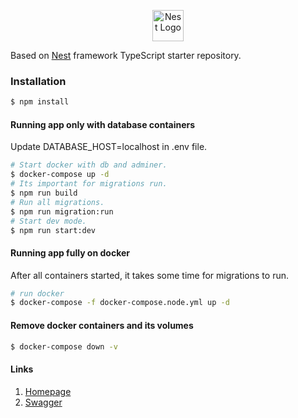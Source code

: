 <p align="center">
  <a href="http://nestjs.com/" target="blank"><img src="https://nestjs.com/img/logo-small.svg" width="50" alt="Nest Logo" /></a>
</p>

Based on [Nest](https://github.com/nestjs/nest) framework TypeScript starter repository.

### Installation

```bash
$ npm install
```

#### Running app only with database containers

Update DATABASE_HOST=localhost in .env file.

```bash
# Start docker with db and adminer.
$ docker-compose up -d
# Its important for migrations run.
$ npm run build
# Run all migrations.
$ npm run migration:run
# Start dev mode.
$ npm run start:dev
```

#### Running app fully on docker

After all containers started, it takes some time for migrations to run.

```bash
# run docker
$ docker-compose -f docker-compose.node.yml up -d
```

#### Remove docker containers and its volumes

```bash
$ docker-compose down -v
```

#### Links

1. [Homepage](http://localhost:3000/)
2. [Swagger](http://localhost:3000/swagger)

